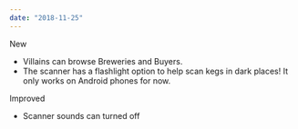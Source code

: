 ```yaml
---
date: "2018-11-25"
---
```


New
- Villains can browse Breweries and Buyers.
- The scanner has a flashlight option to help scan kegs in dark places! It only works on Android phones for now.

Improved
- Scanner sounds can turned off
